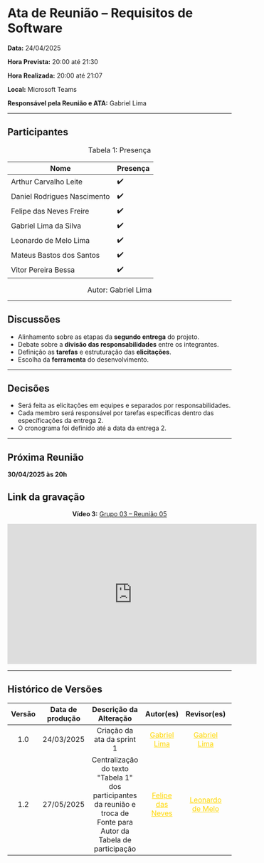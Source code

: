 # Ata de Reunião – Requisitos de Software

**Data:** 24/04/2025  

**Hora Prevista:** 20:00 até 21:30  

**Hora Realizada:** 20:00 até 21:07  

**Local:** Microsoft Teams  

**Responsável pela Reunião e ATA:** Gabriel Lima

---

## Participantes

<font size="3"><p style="text-align: center">Tabela 1: Presença</p></font>


| Nome            | Presença |
|-----------------|----------|
| Arthur Carvalho Leite       | ✔️    |
| Daniel Rodrigues Nascimento | ✔️    |
| Felipe das Neves Freire     | ✔️    |
| Gabriel Lima da Silva       | ✔️    |
| Leonardo de Melo Lima       | ✔️    |
| Mateus Bastos dos Santos    | ✔️    |
| Vitor Pereira Bessa         | ✔️    |


<font size="3"><p style="text-align: center">Autor: Gabriel Lima</p></font>

---

## Discussões

- Alinhamento sobre as etapas da **segundo entrega** do projeto.
- Debate sobre a **divisão das responsabilidades** entre os integrantes.
- Definição as **tarefas** e estruturação das **elicitações**.
- Escolha da **ferramenta** do desenvolvimento.

---

## Decisões

- Será feita as elicitações em equipes e separados por responsabilidades.
- Cada membro será responsável por tarefas específicas dentro das específicações da entrega 2.
- O cronograma foi definido até a data da entrega 2.

---

## Próxima Reunião
**30/04/2025 às 20h**


## Link da gravação

<div style="text-align: center;">
  <p><strong>Vídeo 3:</strong> 
    <a href="https://www.youtube.com/watch?v=14gvaGpTK18">Grupo 03 – Reunião 05</a>
  </p>
  <iframe 
    width="560" 
    height="315" 
    src="https://www.youtube.com/embed/14gvaGpTK18" 
    frameborder="0" 
    allow="accelerometer; autoplay; clipboard-write; encrypted-media; gyroscope; picture-in-picture" 
    allowfullscreen>
  </iframe>
</div>



---

## Histórico de Versões

| Versão | Data de produção   | Descrição da Alteração                               | Autor(es)             | Revisor(es)      |Data de Revisão |
| :----: | :----------------: | :--------------------------------------------------: | :-------------------: | :-------------:  |  :-----------: |
| 1.0    | 24/03/2025 | Criação da ata da sprint 1    | <a style="color:gold;" href="https://github.com/gabriel-lima258" target="_blank">Gabriel Lima</a> | <a style="color:gold;" href="https://github.com/gabriel-lima258" target="_blank">Gabriel Lima</a> | 27/04/2025|
| 1.2    | 27/05/2025 | Centralização do texto "Tabela 1" dos participantes da reunião e troca de Fonte para Autor da Tabela de participação    | <a style="color:gold;" href="https://github.com/FelipeFreire-gf" target="_blank">Felipe das Neves</a> | <a style="color:gold;" href="https://github.com/leozinlima" target="_blank">Leonardo de Melo</a> | 27/05/2025|